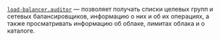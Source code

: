 [`load-balancer.auditor`](../../../../iam/concepts/access-control/roles.md#load-balancer-auditor) — позволяет получать списки целевых групп и сетевых балансировщиков, информацию о них и об их операциях, а также просматривать информацию об облаке, лимитах облака и о каталоге.